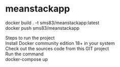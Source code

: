 # meanstackapp

docker build . -t sms83/meanstackapp:latest</br>
docker push sms83/meanstackapp</br>

Steps to run the project</br>
Install Docker community edition 18+ in your system</br>
Check out the sources code from this GIT project</br>
Run the command</br>
docker-compose up</br>
